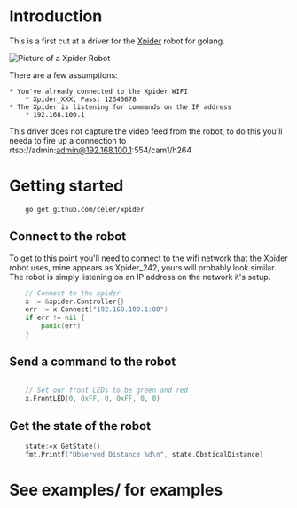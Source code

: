 # Introduction

This is a first cut at a driver for the [Xpider](http://xpider.me) robot for golang.

![Picture of a Xpider Robot](http://res.cloudinary.com/hrscywv4p/image/upload/c_limit,fl_lossy,h_9000,w_1200,f_auto,q_auto/v1/666328/620_415_2-01_cwuoh9.jpg)


There are a few assumptions:

	* You've already connected to the Xpider WIFI
		* Xpider_XXX, Pass: 12345678
	* The Xpider is listening for commands on the IP address 
		* 192.168.100.1

This driver does not capture the video feed from the robot, to do this you'll needa
to fire up a connection to rtsp://admin:admin@192.168.100.1:554/cam1/h264

# Getting started

```
	go get github.com/celer/xpider
```

## Connect to the robot

To get to this point you'll need to connect to the 
wifi network that the Xpider robot uses, mine appears
as Xpider_242, yours will probably look similar. The
robot is simply listening on an IP address on the network
it's setup. 

```go
	// Connect to the xpider
	x := &xpider.Controller{}
	err := x.Connect("192.168.100.1:80")
	if err != nil {
		panic(err)
	}
```

## Send a command to the robot

```go

	// Set our front LEDs to be green and red
	x.FrontLED(0, 0xFF, 0, 0xFF, 0, 0)
```

## Get the state of the robot

```go
	state:=x.GetState()
	fmt.Printf("Observed Distance %d\n", state.ObsticalDistance)

```
# See examples/ for examples


